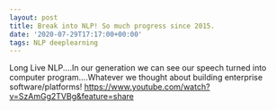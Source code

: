 ```yaml
---
layout: post
title: Break into NLP! So much progress since 2015.
date: '2020-07-29T17:17:00+00:00'
tags: NLP deeplearning
---
```


Long Live NLP....In our generation we can see our speech turned into computer program....Whatever we thought about building enterprise software/platforms!
https://www.youtube.com/watch?v=SzAmGg2TVBg&feature=share
